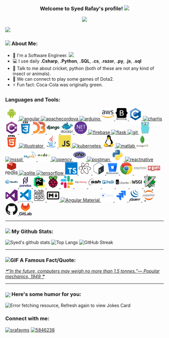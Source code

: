 <h3 align="center">
  Welcome to Syed Rafay's profile!
  <img src="https://media.giphy.com/media/hvRJCLFzcasrR4ia7z/giphy.gif" width="28">
</h3>

<p align="center">
  <img src="https://readme-typing-svg.herokuapp.com/?lines=Always+learning+new+things;Masters+in+Information+Technology;Full+Stack+Web+and+app+developer&font=Fira%20Code&center=true&width=440&height=45&color=f75c7e&vCenter=true&size=22">
</p>

![](https://camo.githubusercontent.com/992babdffd8c74a1502de375fbdf7e4d54773242/68747470733a2f2f6d656469612e67697068792e636f6d2f6d656469612f53576f536b4e36447854737a71494b4571762f67697068792e676966)

### <img src="https://github.com/TheDudeThatCode/TheDudeThatCode/blob/master/Assets/Developer.gif" width="45px"> About Me:
- 🏦 I'm a Software Engineer.
      <img src="https://media.giphy.com/media/WUlplcMpOCEmTGBtBW/giphy.gif" width="30">
- 💻 I use daily **.Csharp**, **.Python**, **.SQL**, **.cs**, **.razor**, **.py**, **.js**, **.sql**
- 💬 Talk to me about cricket, python (both of these are not any kind of insect or animals).
- 👯 We can connect to play some games of Dota2.
- ⚡ Fun fact: Coca-Cola was originally green.

<h3 align="left">Languages and Tools:</h3>
<p align="left">
  <a href="https://developer.android.com" target="_blank"> <img src="https://raw.githubusercontent.com/devicons/devicon/master/icons/android/android-original-wordmark.svg" alt="android" width="40" height="40"/> </a>
  <a href="https://angular.io" target="_blank"> <img src="https://angular.io/assets/images/logos/angular/angular.svg" alt="angular" width="40" height="40"/> </a>
  <a href="https://cordova.apache.org/" target="_blank"> <img src="https://www.vectorlogo.zone/logos/apache_cordova/apache_cordova-icon.svg" alt="apachecordova" width="40" height="40"/> </a>
  <a href="https://www.arduino.cc/" target="_blank"> <img src="https://cdn.worldvectorlogo.com/logos/arduino-1.svg" alt="arduino" width="40" height="40"/> </a>
  <a href="https://aws.amazon.com" target="_blank"> <img src="https://raw.githubusercontent.com/devicons/devicon/master/icons/amazonwebservices/amazonwebservices-original-wordmark.svg" alt="aws" width="40" height="40"/> </a>
  <a href="https://getbootstrap.com" target="_blank"> <img src="https://raw.githubusercontent.com/devicons/devicon/master/icons/bootstrap/bootstrap-plain-wordmark.svg" alt="bootstrap" width="40" height="40"/> </a>
  <a href="https://www.cprogramming.com/" target="_blank"> <img src="https://raw.githubusercontent.com/devicons/devicon/master/icons/c/c-original.svg" alt="c" width="40" height="40"/> </a>
  <a href="https://www.chartjs.org" target="_blank"> <img src="https://www.chartjs.org/media/logo-title.svg" alt="chartjs" width="40" height="40"/> </a>
  <a href="https://www.w3schools.com/cs/" target="_blank"> <img src="https://raw.githubusercontent.com/devicons/devicon/master/icons/csharp/csharp-original.svg" alt="csharp" width="40" height="40"/> </a>
  <a href="https://www.w3schools.com/css/" target="_blank"> <img src="https://raw.githubusercontent.com/devicons/devicon/master/icons/css3/css3-original-wordmark.svg" alt="css3" width="40" height="40"/> </a>
  <a href="https://d3js.org/" target="_blank"> <img src="https://raw.githubusercontent.com/devicons/devicon/master/icons/d3js/d3js-original.svg" alt="d3js" width="40" height="40"/> </a>
  <a href="https://www.djangoproject.com/" target="_blank"> <img src="https://raw.githubusercontent.com/devicons/devicon/master/icons/django/django-plain-wordmark.svg" alt="django" width="40" height="40"/> </a>
  <a href="https://www.docker.com/" target="_blank"> <img src="https://raw.githubusercontent.com/devicons/devicon/master/icons/docker/docker-original-wordmark.svg" alt="docker" width="40" height="40"/> </a>
  <a href="https://dotnet.microsoft.com/" target="_blank"> <img src="https://raw.githubusercontent.com/devicons/devicon/master/icons/dotnetcore/dotnetcore-original.svg" alt="dotnet core" width="40" height="40"/> </a>
  <a href="https://firebase.google.com/" target="_blank"> <img src="https://www.vectorlogo.zone/logos/firebase/firebase-icon.svg" alt="firebase" width="40" height="40"/> </a>
  <a href="https://flask.palletsprojects.com/" target="_blank"> <img src="https://www.vectorlogo.zone/logos/pocoo_flask/pocoo_flask-icon.svg" alt="flask" width="40" height="40"/> </a>
  <a href="https://git-scm.com/" target="_blank"> <img src="https://www.vectorlogo.zone/logos/git-scm/git-scm-icon.svg" alt="git" width="40" height="40"/> </a>
  <a href="https://golang.org" target="_blank"> <img src="https://raw.githubusercontent.com/devicons/devicon/master/icons/go/go-original.svg" alt="go" width="40" height="40"/> </a>
  <a href="https://www.w3.org/html/" target="_blank"> <img src="https://raw.githubusercontent.com/devicons/devicon/master/icons/html5/html5-original-wordmark.svg" alt="html5" width="40" height="40"/> </a>
  <a href="https://www.adobe.com/in/products/illustrator.html" target="_blank"> <img src="https://www.vectorlogo.zone/logos/adobe_illustrator/adobe_illustrator-icon.svg" alt="illustrator" width="40" height="40"/> </a>
  <a href="https://www.java.com" target="_blank"> <img src="https://raw.githubusercontent.com/devicons/devicon/master/icons/java/java-original.svg" alt="java" width="40" height="40"/> </a>
  <a href="https://developer.mozilla.org/en-US/docs/Web/JavaScript" target="_blank"> <img src="https://raw.githubusercontent.com/devicons/devicon/master/icons/javascript/javascript-original.svg" alt="javascript" width="40" height="40"/> </a>
  <a href="https://kubernetes.io" target="_blank"> <img src="https://www.vectorlogo.zone/logos/kubernetes/kubernetes-icon.svg" alt="kubernetes" width="40" height="40"/> </a>
  <a href="https://www.linux.org/" target="_blank"> <img src="https://raw.githubusercontent.com/devicons/devicon/master/icons/linux/linux-original.svg" alt="linux" width="40" height="40"/> </a>
  <a href="https://www.mathworks.com/" target="_blank"> <img src="https://upload.wikimedia.org/wikipedia/commons/2/21/Matlab_Logo.png" alt="matlab" width="40" height="40"/> </a>
  <a href="https://www.mongodb.com/" target="_blank"> <img src="https://raw.githubusercontent.com/devicons/devicon/master/icons/mongodb/mongodb-original-wordmark.svg" alt="mongodb" width="40" height="40"/> </a>
  <a href="https://www.microsoft.com/en-us/sql-server" target="_blank"> <img src="https://www.svgrepo.com/show/303229/microsoft-sql-server-logo.svg" alt="mssql" width="40" height="40"/> </a>
  <a href="https://www.mysql.com/" target="_blank"> <img src="https://raw.githubusercontent.com/devicons/devicon/master/icons/mysql/mysql-original-wordmark.svg" alt="mysql" width="40" height="40"/> </a>
  <a href="https://nodejs.org" target="_blank"> <img src="https://raw.githubusercontent.com/devicons/devicon/master/icons/nodejs/nodejs-original-wordmark.svg" alt="nodejs" width="40" height="40"/> </a>
  <a href="https://opencv.org/" target="_blank"> <img src="https://www.vectorlogo.zone/logos/opencv/opencv-icon.svg" alt="opencv" width="40" height="40"/> </a>
  <a href="https://www.php.net" target="_blank"> <img src="https://raw.githubusercontent.com/devicons/devicon/master/icons/php/php-original.svg" alt="php" width="40" height="40"/> </a>
  <a href="https://postman.com" target="_blank"> <img src="https://www.vectorlogo.zone/logos/getpostman/getpostman-icon.svg" alt="postman" width="40" height="40"/> </a>
  <a href="https://www.python.org" target="_blank"> <img src="https://raw.githubusercontent.com/devicons/devicon/master/icons/python/python-original.svg" alt="python" width="40" height="40"/> </a>
  <a href="https://reactnative.dev/" target="_blank"> <img src="https://reactnative.dev/img/header_logo.svg" alt="reactnative" width="40" height="40"/> </a>
  <a href="https://redis.io" target="_blank"> <img src="https://raw.githubusercontent.com/devicons/devicon/master/icons/redis/redis-original-wordmark.svg" alt="redis" width="40" height="40"/> </a>
  <a href="https://www.sqlite.org/" target="_blank"> <img src="https://www.vectorlogo.zone/logos/sqlite/sqlite-icon.svg" alt="sqlite" width="40" height="40"/> </a>
  <a href="https://www.tensorflow.org" target="_blank"> <img src="https://www.vectorlogo.zone/logos/tensorflow/tensorflow-icon.svg" alt="tensorflow" width="40" height="40"/> </a>
  <a href="https://www.typescriptlang.org/" target="_blank"> <img src="https://raw.githubusercontent.com/devicons/devicon/master/icons/typescript/typescript-original.svg" alt="typescript" width="40" height="40"/> </a>
  <a href="https://atom.io/" target="_blank"> <img src="https://raw.githubusercontent.com/devicons/devicon/master/icons/atom/atom-original.svg" alt="atom" width="40" height="40"/> </a>
  <a href="https://www.gnu.org/software/bash/" target="_blank"> <img src="https://raw.githubusercontent.com/devicons/devicon/master/icons/bash/bash-original.svg" alt="bash" width="40" height="40"/> </a>
  <a href="https://bitbucket.org/product" target="_blank"> <img src="https://raw.githubusercontent.com/devicons/devicon/master/icons/bitbucket/bitbucket-original-wordmark.svg" alt="bitbucket" width="40" height="40"/> </a>
  <a href="https://www.google.com.au/intl/en_au/chrome/" target="_blank"> <img src="https://raw.githubusercontent.com/devicons/devicon/master/icons/chrome/chrome-original.svg" alt="chrome" width="40" height="40"/> </a>
  <a href="https://expressjs.com/" target="_blank"> <img src="https://raw.githubusercontent.com/devicons/devicon/master/icons/express/express-original-wordmark.svg" alt="express" width="40" height="40"/> </a>
   <a href="https://www.npmjs.com/" target="_blank"> <img src="https://raw.githubusercontent.com/devicons/devicon/master/icons/npm/npm-original-wordmark.svg" alt="npm" width="40" height="40"/> </a>
  <a href="https://numpy.org/" target="_blank"> <img src="https://raw.githubusercontent.com/devicons/devicon/master/icons/numpy/numpy-original-wordmark.svg" alt="numpy" width="40" height="40"/> </a>
  <a href="https://pandas.pydata.org/" target="_blank"> <img src="https://raw.githubusercontent.com/devicons/devicon/master/icons/pandas/pandas-original-wordmark.svg" alt="pandas" width="40" height="40"/> </a>
  <a href="https://www.jetbrains.com/pycharm/" target="_blank"> <img src="https://raw.githubusercontent.com/devicons/devicon/master/icons/pycharm/pycharm-original.svg" alt="pycharm" width="40" height="40"/> </a>
  <a href="https://www.raspberrypi.org/" target="_blank"> <img src="https://raw.githubusercontent.com/devicons/devicon/master/icons/raspberrypi/raspberrypi-original.svg" alt="Raspberrypie" width="40" height="40"/> </a>
  <a href="https://slack.com/intl/en-au/" target="_blank"> <img src="https://raw.githubusercontent.com/devicons/devicon/master/icons/slack/slack-original.svg" alt="Slack" width="40" height="40"/> </a>
  <a href="https://www.sqlalchemy.org/" target="_blank"> <img src="https://raw.githubusercontent.com/devicons/devicon/master/icons/sqlalchemy/sqlalchemy-original-wordmark.svg" alt="SQL Alchemy" width="40" height="40"/> </a>
  <a href="https://www.ssh.com/academy/ssh" target="_blank"> <img src="https://raw.githubusercontent.com/devicons/devicon/master/icons/ssh/ssh-original-wordmark.svg" alt="SSH" width="40" height="40"/> </a>
  <a href="https://trello.com/home" target="_blank"> <img src="https://raw.githubusercontent.com/devicons/devicon/master/icons/trello/trello-plain-wordmark.svg" alt="Trello" width="40" height="40"/> </a>
  <a href="https://ubuntu.com/" target="_blank"> <img src="https://raw.githubusercontent.com/devicons/devicon/master/icons/ubuntu/ubuntu-plain-wordmark.svg" alt="Ubuntu" width="40" height="40"/> </a>
  <a href="https://uwsgi-docs.readthedocs.io/en/latest/" target="_blank"> <img src="https://raw.githubusercontent.com/devicons/devicon/master/icons/uwsgi/uwsgi-original.svg" alt="uWSGI" width="40" height="40"/> </a>
  <a href="https://www.vim.org/" target="_blank"> <img src="https://raw.githubusercontent.com/devicons/devicon/master/icons/vim/vim-original.svg" alt="Vim" width="40" height="40"/> </a>
  <a href="https://visualstudio.microsoft.com/" target="_blank"> <img src="https://raw.githubusercontent.com/devicons/devicon/master/icons/visualstudio/visualstudio-plain.svg" alt="Visual Studio" width="40" height="40"/> </a>
  <a href="https://code.visualstudio.com/" target="_blank"> <img src="https://raw.githubusercontent.com/devicons/devicon/master/icons/vscode/vscode-original-wordmark.svg" alt="Visual Studio Code" width="40" height="40"/> </a>
  <a href="https://winworldpc.com/product/ms-dos/1x" target="_blank"> <img src="https://raw.githubusercontent.com/devicons/devicon/master/icons/msdos/msdos-line.svg" alt="MSDos" width="40" height="40"/> </a>
  <a href="https://www.markdownguide.org/" target="_blank"> <img src="https://raw.githubusercontent.com/devicons/devicon/master/icons/markdown/markdown-original.svg" alt="Markdown" width="40" height="40"/> </a>
  <a href="https://material.angular.io/" target="_blank"> <img src="https://camo.githubusercontent.com/c5b95fc653e7928d7277fa065cd098187cb9b7ea2d4d976cef5215a0676d2424/68747470733a2f2f63646e2e6a7364656c6976722e6e65742f67682f616e67756c61722d6d6174657269616c2d657874656e73696f6e732f7061676573406d61737465722f6173736574732f616e67756c61722d6d6174657269616c2d657874656e73696f6e732d6c6f676f2e706e67" alt="Angular Material" width="40" height="40"/> </a>
  <a href="https://ionicframework.com/" target="_blank"> <img src="https://raw.githubusercontent.com/devicons/devicon/master/icons/ionic/ionic-original-wordmark.svg" alt="Ionic" width="40" height="40"/> </a>
  <a href="https://www.atlassian.com/software/jira" target="_blank"> <img src="https://raw.githubusercontent.com/devicons/devicon/master/icons/jira/jira-original.svg" alt="JIRA" width="40" height="40"/> </a>
  <a href="https://jquery.com/" target="_blank"> <img src="https://raw.githubusercontent.com/devicons/devicon/master/icons/jquery/jquery-original-wordmark.svg" alt="jQuery" width="40" height="40"/> </a>
  <a href="https://jupyter.org/" target="_blank"> <img src="https://raw.githubusercontent.com/devicons/devicon/master/icons/jupyter/jupyter-original-wordmark.svg" alt="Jupyter" width="40" height="40"/> </a>
  <a href="https://github.com/" target="_blank"> <img src="https://raw.githubusercontent.com/devicons/devicon/master/icons/github/github-original.svg" alt="Github" width="40" height="40"/> </a>
  <a href="https://about.gitlab.com/" target="_blank"> <img src="https://raw.githubusercontent.com/devicons/devicon/master/icons/gitlab/gitlab-original-wordmark.svg" alt="Gitlab" width="40" height="40"/> </a>

</p>

---
### <img src='https://media1.giphy.com/media/du3J3cXyzhj75IOgvA/giphy.gif?cid=ecf05e47x2g034i9pzwtzzsd3xgg2w9nr94t4tflbbgo3008&rid=giphy.gif' width='25px'> My Github Stats:
![Syed's github stats](https://github-readme-stats-git-masterrstaa-rickstaa.vercel.app/api?username=srafay&show_icons=true&title_color=ffc857&icon_color=8ac926&text_color=daf7dc&bg_color=151515&hide=&count_private=true&include_all_commits=true)
![Top Langs](https://github-readme-stats-git-masterrstaa-rickstaa.vercel.app/api/top-langs/?username=srafay&langs_count=8&layout=compact&text_color=daf7dc&bg_color=151515&hide=css,html)
![GitHub Streak](https://github-readme-streak-stats.herokuapp.com/?user=srafay&theme=dark)


---

### <img alt="GIF" src="https://github.com/TheDudeThatCode/TheDudeThatCode/blob/master/Assets/hmm.gif" width="20vw" /> A Famous Fact/Quote:
<a href="https://github.com/marketplace/actions/quote-readme">
<!--STARTS_HERE_QUOTE_README-->
<i>❝“In the future, computers may weigh no more than 1.5 tonnes.”— Popular mechanics, 1949   ❞</i>
<!--ENDS_HERE_QUOTE_README-->
</a>

---

### <img align ='center' src='https://media2.giphy.com/media/UQDSBzfyiBKvgFcSTw/giphy.gif?cid=ecf05e47p3cd513axbek3f56ti3jzizq8hincw20jauyyfyw&rid=giphy.gif' width ='29px'> Here's some humor for you:
<img src="https://readme-jokes.vercel.app/api" alt="Error fetching resource, Refresh again to view Jokes Card" />

<h3 align="left">Connect with me:</h3>
<p align="left">
<a href="https://linkedin.com/in/srafayms" target="blank"><img align="center" src="https://raw.githubusercontent.com/rahuldkjain/github-profile-readme-generator/master/src/images/icons/Social/linked-in-alt.svg" alt="srafayms" height="30" width="40" /></a>
<a href="https://stackoverflow.com/users/5846238" target="blank"><img align="center" src="https://raw.githubusercontent.com/rahuldkjain/github-profile-readme-generator/master/src/images/icons/Social/stack-overflow.svg" alt="5846238" height="30" width="40" /></a>
</p>
